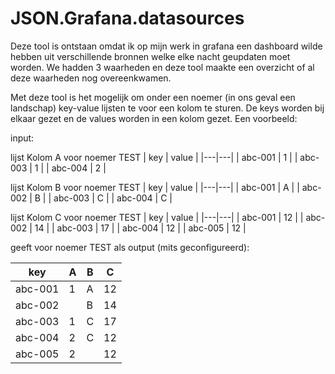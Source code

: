 # JSON.Grafana.datasources

Deze tool is ontstaan omdat ik op mijn werk in grafana een dashboard wilde hebben uit verschillende bronnen welke elke nacht geupdaten moet worden.
We hadden 3 waarheden en deze tool maakte een overzicht of al deze waarheden nog overeenkwamen.

Met deze tool is het mogelijk om onder een noemer (in ons geval een landschap) key-value lijsten te voor een kolom te sturen. De keys worden bij elkaar gezet en de values worden in een kolom gezet. Een voorbeeld:

input:

lijst Kolom A voor noemer TEST
| key  | value  |
|---|---|
| abc-001  | 1 |
| abc-003  | 1 |
| abc-004  | 2 |

lijst Kolom B voor noemer TEST
| key  | value  |
|---|---|
| abc-001  | A |
| abc-002  | B |
| abc-003  | C |
| abc-004  | C |

lijst Kolom C voor noemer TEST
| key  | value  |
|---|---|
| abc-001  | 12 |
| abc-002  | 14 |
| abc-003  | 17 |
| abc-004  | 12 |
| abc-005  | 12 |

geeft voor noemer TEST als output (mits geconfigureerd):

| key  | A | B | C |
|---|---|---|---|
| abc-001  | 1 | A | 12 |
| abc-002  |   | B | 14 |
| abc-003  | 1 | C | 17 |
| abc-004  | 2 | C | 12 |
| abc-005  | 2 |   | 12 |
